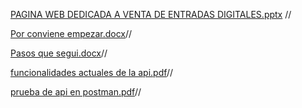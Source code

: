 
[PAGINA WEB DEDICADA A VENTA DE ENTRADAS DIGITALES.pptx](https://github.com/user-attachments/files/19781539/PAGINA.WEB.DEDICADA.A.VENTA.DE.ENTRADAS.DIGITALES.pptx) //

[Por  conviene empezar.docx](https://github.com/user-attachments/files/19781540/Por.conviene.empezar.docx)//

[Pasos que segui.docx](https://github.com/user-attachments/files/19781543/Pasos.que.segui.docx)//

[funcionalidades actuales de la api.pdf](https://github.com/user-attachments/files/19781885/funcionalidades.actuales.de.la.api.pdf)//

[prueba de api en postman.pdf](https://github.com/user-attachments/files/19781886/prueba.de.api.en.postman.pdf)//
